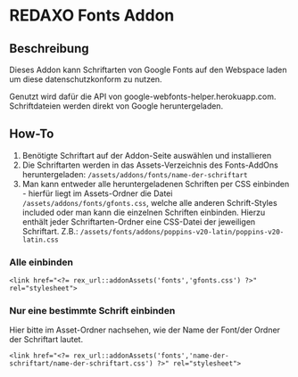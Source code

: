 # REDAXO Fonts Addon

## Beschreibung
Dieses Addon kann Schriftarten von Google Fonts auf den Webspace laden um diese datenschutzkonform zu nutzen.

Genutzt wird dafür die API von google-webfonts-helper.herokuapp.com. Schriftdateien werden direkt von Google heruntergeladen.

## How-To
1. Benötigte Schriftart auf der Addon-Seite auswählen und installieren
2. Die Schriftarten werden in das Assets-Verzeichnis des Fonts-AddOns heruntergeladen: `/assets/addons/fonts/name-der-schriftart`
3. Man kann entweder alle heruntergeladenen Schriften per CSS einbinden - hierfür liegt im Assets-Ordner die Datei `/assets/addons/fonts/gfonts.css`, welche alle anderen Schrift-Styles included oder man kann die einzelnen Schriften einbinden. Hierzu enthält jeder Schriftarten-Ordner eine CSS-Datei der jeweiligen Schriftart. Z.B.: `/assets/fonts/addons/poppins-v20-latin/poppins-v20-latin.css`

### Alle einbinden
`<link href="<?= rex_url::addonAssets('fonts','gfonts.css') ?>" rel="stylesheet">`
### Nur eine bestimmte Schrift einbinden
Hier bitte im Asset-Ordner nachsehen, wie der Name der Font/der Ordner der Schriftart lautet.

`<link href="<?= rex_url::addonAssets('fonts','name-der-schriftart/name-der-schriftart.css') ?>" rel="stylesheet">`